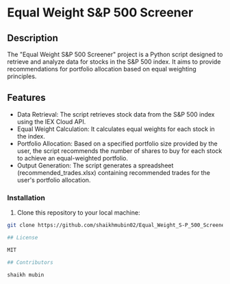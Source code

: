 # Equal Weight S&P 500 Screener 

## Description

The "Equal Weight S&P 500 Screener" project is a Python script designed to retrieve and analyze data for stocks in the S&P 500 index. It aims to provide recommendations for portfolio allocation based on equal weighting principles.

## Features

- Data Retrieval: The script retrieves stock data from the S&P 500 index using the IEX Cloud API.
- Equal Weight Calculation: It calculates equal weights for each stock in the index.
- Portfolio Allocation: Based on a specified portfolio size provided by the user, the script recommends the number of shares to buy for each stock to achieve an equal-weighted portfolio.
- Output Generation: The script generates a spreadsheet (recommended_trades.xlsx) containing recommended trades for the user's portfolio allocation.

### Installation

1. Clone this repository to your local machine:

```bash
git clone https://github.com/shaikhmubin02/Equal_Weight_S-P_500_Screener.git

## License

MIT 

## Contributors

shaikh mubin